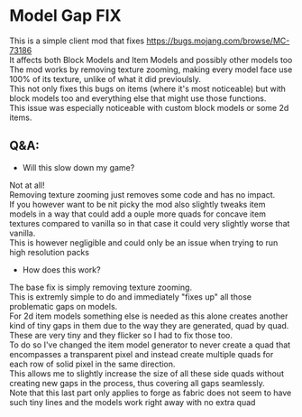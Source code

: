 # Model Gap FIX

This is a simple client mod that fixes https://bugs.mojang.com/browse/MC-73186<br>
It affects both Block Models and Item Models and possibly other models too<br>
The mod works by removing texture zooming, making every model face use 100% of its texture, unlike of what it did previoulsly.<br>
This not only fixes this bugs on items (where it's most noticeable) but with block models too and everything else that might use those functions.<br>
This issue was especially noticeable with custom block models or some 2d items.

## Q&A:

- Will this slow down my game? 

Not at all!<br>
Removing texture zooming just removes some code and has no impact.<br>
If you however want to be nit picky the mod also slightly tweaks item models in a way that could add a ouple more quads for concave item textures compared to vanilla so in that case it could very slightly worse that vanilla.<br>
This is however negligible and could only be an issue when trying to run high resolution packs

- How does this work?

The base fix is simply removing texture zooming.<br>
This is extremly simple to do and immediately "fixes up" all those problematic gaps on models.<br>
For 2d item models something else is needed as this alone creates another kind of tiny gaps in them due to the way they are generated, quad by quad.<br>
These are very tiny and they flicker so I had to fix those too.<br>
To do so I've changed the item model generator to never create a quad that encompasses a transparent pixel and instead create multiple quads for each row of solid pixel in the same direction.<br>
This allows me to slightly increase the size of all these side quads without creating new gaps in the process, thus covering all gaps seamlessly.<br>
Note that this last part only applies to forge as fabric does not seem to have such tiny lines and the models work right away with no extra quad
